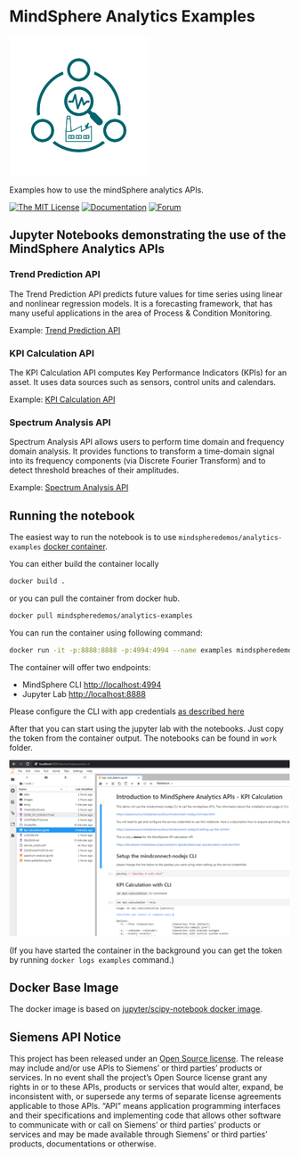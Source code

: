 <!-- @format -->

# MindSphere Analytics Examples

<!-- markdownlint-disable MD033 -->
<img src="images/analytics-examples.svg" alt="mindconnect-nodejs" width="250px"/>
<!-- markdownlint-enableMD033 -->

Examples how to use the mindSphere analytics APIs.

[![The MIT License](https://img.shields.io/badge/license-MIT-009999.svg?style=flat)](./LICENSE.md)
[![Documentation](https://img.shields.io/badge/mindsphere-documentation-%23009999.svg)](https://opensource.mindsphere.io/docs/analytics-examples/index.html)
[![Forum](https://img.shields.io/badge/mindsphere-community-%23009999.svg)](https://community.plm.automation.siemens.com/t5/Developer-Space/bd-p/MindSphere-platform-forum)

## Jupyter Notebooks demonstrating the use of the MindSphere Analytics APIs


### Trend Prediction API

The Trend Prediction API predicts future values for time series using linear and nonlinear regression models. It is a forecasting framework, that has many useful applications in the area of Process & Condition Monitoring.

Example: [Trend Prediction API](trend-prediction.ipynb)

### KPI Calculation API

The KPI Calculation API computes Key Performance Indicators (KPIs) for an asset. It uses data sources such as sensors, control units and calendars.

Example: [KPI Calculation API](kpi-calculation.ipynb)

### Spectrum Analysis API

Spectrum Analysis API allows users to perform time domain and frequency domain analysis. It provides functions to transform a time-domain signal into its frequency components (via Discrete Fourier Transform) and to detect threshold breaches of their amplitudes.

Example: [Spectrum Analysis API](spectrum-analysis.ipynb)

## Running the notebook

The easiest way to run the notebook is to use `mindspheredemos/analytics-examples` [docker container](https://hub.docker.com/r/mindspheredemos/analytics-examples).

You can either build the container locally

```bash
docker build .
```

or you can pull the container from docker hub.

```bash
docker pull mindspheredemos/analytics-examples
```

You can run the container using following command:

```bash
docker run -it -p:8888:8888 -p:4994:4994 --name examples mindspheredemos/analytics-examples
```

The container will offer two endpoints:

-   MindSphere CLI [http://localhost:4994](http://localhost:4994)
-   Jupyter Lab [http://localhost:8888](http://localhost:8888)

Please configure the CLI with app credentials [as described here](https://opensource.mindsphere.io/docs/mindconnect-nodejs/cli/setting-up-the-cli.html)

After that you can start using the jupyter lab with the notebooks. Just copy the token from the container output. The notebooks can be found in `work` folder.

![jupyter lab](images/notebook.png)

(If you have started the container in the background you can get the token by running `docker logs examples` command.)

## Docker Base Image

The docker image is based on [jupyter/scipy-notebook docker image](https://hub.docker.com/r/jupyter/scipy-notebook/).


## Siemens API Notice

This project has been released under an [Open Source license](./LICENSE.md). The release may include and/or use APIs to Siemens’ or third parties’ products or services. In no event shall the project’s Open Source license grant any rights in or to these APIs, products or services that would alter, expand, be inconsistent with, or supersede any terms of separate license agreements applicable to those APIs. “API” means application programming interfaces and their specifications and implementing code that allows other software to communicate with or call on Siemens’ or third parties’ products or services and may be made available through Siemens’ or third parties’ products, documentations or otherwise.
